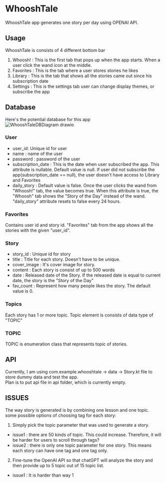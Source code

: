 # WhooshTale
WhooshTale app generates one story per day using OPENAI API.


## Usage
WhooshTale is consists of 4 different bottom bar
1. Whoosh! : This is the first tab that pops up when the app starts.
When a user click the wand icon at the middle.
2. Favorites : This is the tab where a user stores stories he likes
3. Library : This is the tab that shows all the stories came out since his subscription date
4. Settings : This is the settings tab user can change display themes, or subscribe the app



## Database
Here's the potential database for this app
<br/>
![WhooshTaleDBDiagram drawio](https://user-images.githubusercontent.com/33505398/222876739-5e2e50fd-d846-456f-87b4-b1e8ffa8de72.svg)
### User
* user_id: Unique id for user
* name : name of the user
* password : password of the user
* subscription_date : This is the date when user subscribed the app.
This attribute is nullable. Default value is null. 
If user did not subscribe the app(subscription_date == null), 
the user doesn't have access to Library and Favorites
* daily_story : Default value is false. Once the user clicks the wand from "Whoosh!" tab,
the value becomes true. When this attribute is true, the "Whoosh" tab shows the
"Story of the Day" instead of the wand. "daily_story" attribute resets to false every 24 hours.
### Favorites
Contains user id and story id. "Favorites" tab from the app shows all the stories
with the given "user_id".

### Story
* story_id : Unique id for story
* title : Title for each story. Doesn't have to be unique.
* cover_image : It's cover image for story.
* content : Each story is consist of up to 500 words
* date : Released date of the Story. If the released date is equal to current date,
the story is the "Story of the Day"
* fav_count : Represent how many people likes the story. The default value is 0.
### Topics
Each story has 1 or more topic. Topic element is consists of data type of 
"TOPIC"

### TOPIC
TOPIC is enumeration class that represents topic of stories.

## API
Currently, I am using com.example.whooshtale -> data -> Story.kt file to store
dummy data and test the app.
<br/>
Plan is to put api file in api folder, which is currently empty.
<br/>

## ISSUES
The way story is generated is by combining one lesson and one topic.
<br/>
some possible options of choosing tag for each story:
1. Simply pick the topic parameter that was used to generate a story.
* issue1 : there are 50 kinds of topic. This could increase. Therefore, it will be harder for users to scroll through tags? 
* issue2 : there is only one topic parameter for one story. This means each story can have one tag and one tag only.
2. Fine-tune the OpenAI API so that chatGPT will analyze the story and then provide up to 5 topic out of 15 topic list.
* issue1 : It is harder than way 1